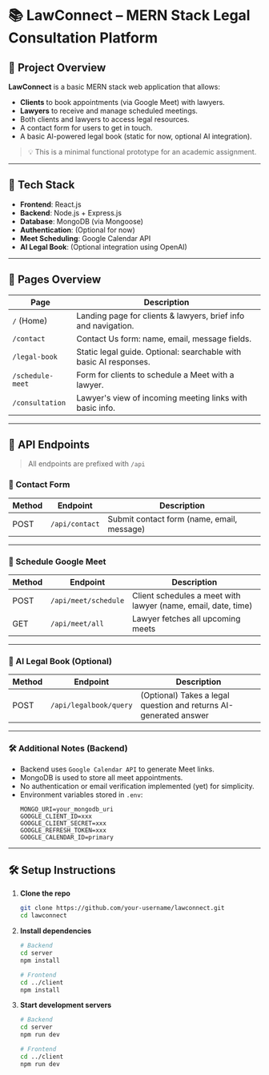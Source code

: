 
# 📚 LawConnect – MERN Stack Legal Consultation Platform

## 🧾 Project Overview

**LawConnect** is a basic MERN stack web application that allows:
- **Clients** to book appointments (via Google Meet) with lawyers.
- **Lawyers** to receive and manage scheduled meetings.
- Both clients and lawyers to access legal resources.
- A contact form for users to get in touch.
- A basic AI-powered legal book (static for now, optional AI integration).

> 💡 This is a minimal functional prototype for an academic assignment.

---

## 🧱 Tech Stack

- **Frontend**: React.js
- **Backend**: Node.js + Express.js
- **Database**: MongoDB (via Mongoose)
- **Authentication**: (Optional for now)
- **Meet Scheduling**: Google Calendar API
- **AI Legal Book**: (Optional integration using OpenAI)

---

## 📄 Pages Overview

| Page                     | Description                                                                 |
|--------------------------|-----------------------------------------------------------------------------|
| `/` (Home)               | Landing page for clients & lawyers, brief info and navigation.             |
| `/contact`              | Contact Us form: name, email, message fields.                               |
| `/legal-book`           | Static legal guide. Optional: searchable with basic AI responses.           |
| `/schedule-meet`        | Form for clients to schedule a Meet with a lawyer.                          |
| `/consultation`         | Lawyer's view of incoming meeting links with basic info.                    |

---

## 🔌 API Endpoints

> All endpoints are prefixed with `/api`

### 🔹 Contact Form

| Method | Endpoint         | Description                           |
|--------|------------------|---------------------------------------|
| POST   | `/api/contact`   | Submit contact form (name, email, message) |

---

### 🔹 Schedule Google Meet

| Method | Endpoint                  | Description                            |
|--------|---------------------------|----------------------------------------|
| POST   | `/api/meet/schedule`      | Client schedules a meet with lawyer (name, email, date, time) |
| GET    | `/api/meet/all`           | Lawyer fetches all upcoming meets      |

---

### 🔹 AI Legal Book (Optional)

| Method | Endpoint              | Description                                      |
|--------|-----------------------|--------------------------------------------------|
| POST   | `/api/legalbook/query`| (Optional) Takes a legal question and returns AI-generated answer |

---

### 🛠️ Additional Notes (Backend)

- Backend uses `Google Calendar API` to generate Meet links.
- MongoDB is used to store all meet appointments.
- No authentication or email verification implemented (yet) for simplicity.
- Environment variables stored in `.env`:
  ```env
  MONGO_URI=your_mongodb_uri
  GOOGLE_CLIENT_ID=xxx
  GOOGLE_CLIENT_SECRET=xxx
  GOOGLE_REFRESH_TOKEN=xxx
  GOOGLE_CALENDAR_ID=primary
  ```

---

## 🛠️ Setup Instructions

1. **Clone the repo**
   ```bash
   git clone https://github.com/your-username/lawconnect.git
   cd lawconnect
   ```

2. **Install dependencies**
   ```bash
   # Backend
   cd server
   npm install

   # Frontend
   cd ../client
   npm install
   ```

3. **Start development servers**
   ```bash
   # Backend
   cd server
   npm run dev

   # Frontend
   cd ../client
   npm run dev
   ```

